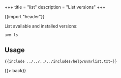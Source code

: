 +++
title = "list"
description = "List versions"
+++

{{import "header"}}

List available and installed versions:

```text
uvm ls
```

## Usage

```text
{{include ../../../../includes/help/uvm/list.txt~}}
```

{{> back}}
